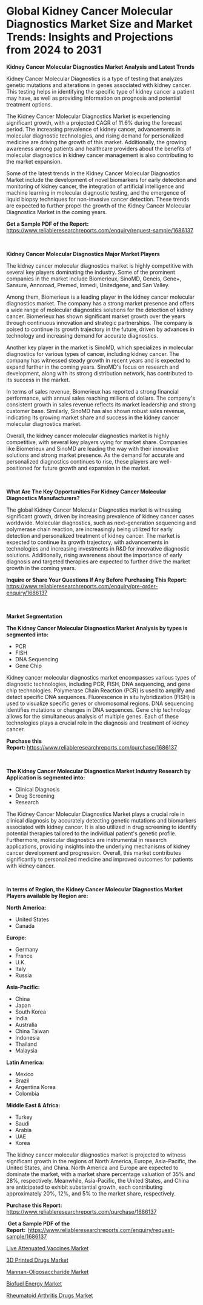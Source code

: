 <p><h1>Global Kidney Cancer Molecular Diagnostics Market Size and Market Trends: Insights and Projections from 2024 to 2031</h1></p><p><strong>Kidney Cancer Molecular Diagnostics Market Analysis and Latest Trends</strong></p>
<p><p>Kidney Cancer Molecular Diagnostics is a type of testing that analyzes genetic mutations and alterations in genes associated with kidney cancer. This testing helps in identifying the specific type of kidney cancer a patient may have, as well as providing information on prognosis and potential treatment options.</p><p>The Kidney Cancer Molecular Diagnostics Market is experiencing significant growth, with a projected CAGR of 11.6% during the forecast period. The increasing prevalence of kidney cancer, advancements in molecular diagnostic technologies, and rising demand for personalized medicine are driving the growth of this market. Additionally, the growing awareness among patients and healthcare providers about the benefits of molecular diagnostics in kidney cancer management is also contributing to the market expansion.</p><p>Some of the latest trends in the Kidney Cancer Molecular Diagnostics Market include the development of novel biomarkers for early detection and monitoring of kidney cancer, the integration of artificial intelligence and machine learning in molecular diagnostic testing, and the emergence of liquid biopsy techniques for non-invasive cancer detection. These trends are expected to further propel the growth of the Kidney Cancer Molecular Diagnostics Market in the coming years.</p></p>
<p><strong>Get a Sample PDF of the Report:&nbsp;</strong> <a href="https://www.reliableresearchreports.com/enquiry/request-sample/1686137">https://www.reliableresearchreports.com/enquiry/request-sample/1686137</a></p>
<p>&nbsp;</p>
<p><strong>Kidney Cancer Molecular Diagnostics Major Market Players</strong></p>
<p><p>The kidney cancer molecular diagnostics market is highly competitive with several key players dominating the industry. Some of the prominent companies in the market include Biomerieux, SinoMD, Geneis, Gene+, Sansure, Annoroad, Premed, Inmedi, Unitedgene, and San Valley.</p><p>Among them, Biomerieux is a leading player in the kidney cancer molecular diagnostics market. The company has a strong market presence and offers a wide range of molecular diagnostics solutions for the detection of kidney cancer. Biomerieux has shown significant market growth over the years through continuous innovation and strategic partnerships. The company is poised to continue its growth trajectory in the future, driven by advances in technology and increasing demand for accurate diagnostics.</p><p>Another key player in the market is SinoMD, which specializes in molecular diagnostics for various types of cancer, including kidney cancer. The company has witnessed steady growth in recent years and is expected to expand further in the coming years. SinoMD's focus on research and development, along with its strong distribution network, has contributed to its success in the market.</p><p>In terms of sales revenue, Biomerieux has reported a strong financial performance, with annual sales reaching millions of dollars. The company's consistent growth in sales revenue reflects its market leadership and strong customer base. Similarly, SinoMD has also shown robust sales revenue, indicating its growing market share and success in the kidney cancer molecular diagnostics market.</p><p>Overall, the kidney cancer molecular diagnostics market is highly competitive, with several key players vying for market share. Companies like Biomerieux and SinoMD are leading the way with their innovative solutions and strong market presence. As the demand for accurate and personalized diagnostics continues to rise, these players are well-positioned for future growth and expansion in the market.</p></p>
<p>&nbsp;</p>
<p><strong>What Are The Key Opportunities For Kidney Cancer Molecular Diagnostics Manufacturers?</strong></p>
<p><p>The global Kidney Cancer Molecular Diagnostics market is witnessing significant growth, driven by increasing prevalence of kidney cancer cases worldwide. Molecular diagnostics, such as next-generation sequencing and polymerase chain reaction, are increasingly being utilized for early detection and personalized treatment of kidney cancer. The market is expected to continue its growth trajectory, with advancements in technologies and increasing investments in R&D for innovative diagnostic solutions. Additionally, rising awareness about the importance of early diagnosis and targeted therapies are expected to further drive the market growth in the coming years.</p></p>
<p><strong>Inquire or Share Your Questions If Any Before Purchasing This Report:</strong> <a href="https://www.reliableresearchreports.com/enquiry/pre-order-enquiry/1686137">https://www.reliableresearchreports.com/enquiry/pre-order-enquiry/1686137</a></p>
<p>&nbsp;</p>
<p><strong>Market Segmentation</strong></p>
<p><strong>The Kidney Cancer Molecular Diagnostics Market Analysis by types is segmented into:</strong></p>
<p><ul><li>PCR</li><li>FISH</li><li>DNA Sequencing</li><li>Gene Chip</li></ul></p>
<p><p>Kidney cancer molecular diagnostics market encompasses various types of diagnostic technologies, including PCR, FISH, DNA sequencing, and gene chip technologies. Polymerase Chain Reaction (PCR) is used to amplify and detect specific DNA sequences. Fluorescence in situ hybridization (FISH) is used to visualize specific genes or chromosomal regions. DNA sequencing identifies mutations or changes in DNA sequences. Gene chip technology allows for the simultaneous analysis of multiple genes. Each of these technologies plays a crucial role in the diagnosis and treatment of kidney cancer.</p></p>
<p><strong>Purchase this Report:&nbsp;</strong><a href="https://www.reliableresearchreports.com/purchase/1686137">https://www.reliableresearchreports.com/purchase/1686137</a></p>
<p>&nbsp;</p>
<p><strong>The Kidney Cancer Molecular Diagnostics Market Industry Research by Application is segmented into:</strong></p>
<p><ul><li>Clinical Diagnosis</li><li>Drug Screening</li><li>Research</li></ul></p>
<p><p>The Kidney Cancer Molecular Diagnostics Market plays a crucial role in clinical diagnosis by accurately detecting genetic mutations and biomarkers associated with kidney cancer. It is also utilized in drug screening to identify potential therapies tailored to the individual patient's genetic profile. Furthermore, molecular diagnostics are instrumental in research applications, providing insights into the underlying mechanisms of kidney cancer development and progression. Overall, this market contributes significantly to personalized medicine and improved outcomes for patients with kidney cancer.</p></p>
<p>&nbsp;</p>
<p><strong>In terms of Region, the Kidney Cancer Molecular Diagnostics Market Players available by Region are:</strong></p>
<p>
    <p> <strong> North America: </strong>
        <ul>
            <li>United States</li>
            <li>Canada</li>
        </ul>
        </p> 
    <p> <strong> Europe: </strong>
        <ul>
            <li>Germany</li>
            <li>France</li>
            <li>U.K.</li>
            <li>Italy</li>
            <li>Russia</li>
        </ul>
        </p> 
    <p> <strong> Asia-Pacific: </strong>
        <ul>
            <li>China</li>
            <li>Japan</li>
            <li>South Korea</li>
            <li>India</li>
            <li>Australia</li>
            <li>China Taiwan</li>
            <li>Indonesia</li>
            <li>Thailand</li>
            <li>Malaysia</li>
        </ul>
        </p> 
    <p> <strong> Latin America: </strong>
        <ul>
            <li>Mexico</li>
            <li>Brazil</li>
            <li>Argentina Korea</li>
            <li>Colombia</li>
        </ul>
        </p> 
    <p> <strong> Middle East & Africa: </strong>
        <ul>
            <li>Turkey</li>
            <li>Saudi</li>
            <li>Arabia</li>
            <li>UAE</li>
            <li>Korea</li>
        </ul>
    </p>
    </p>
<p><p>The kidney cancer molecular diagnostics market is projected to witness significant growth in the regions of North America, Europe, Asia-Pacific, the United States, and China. North America and Europe are expected to dominate the market, with a market share percentage valuation of 35% and 28%, respectively. Meanwhile, Asia-Pacific, the United States, and China are anticipated to exhibit substantial growth, each contributing approximately 20%, 12%, and 5% to the market share, respectively.</p></p>
<p><strong>Purchase this Report: </strong><a href="https://www.reliableresearchreports.com/purchase/1686137">https://www.reliableresearchreports.com/purchase/1686137</a></p>
<p>&nbsp;<strong>Get a Sample PDF of the Report:&nbsp;&nbsp;</strong><a href="https://www.reliableresearchreports.com/enquiry/request-sample/1686137">https://www.reliableresearchreports.com/enquiry/request-sample/1686137</a></p>
<p><strong></strong></p>
<p><p><a href="https://medium.com/@meganlee6679/live-attenuated-vaccines-market-size-reveals-the-best-marketing-channels-in-global-industry-24a771fbdef2">Live Attenuated Vaccines Market</a></p><p><a href="https://medium.com/@meganlee6679/3d-printed-drugs-market-trends-forecast-and-competitive-analysis-to-2031-503f10db3e5c">3D Printed Drugs Market</a></p><p><a href="https://github.com/GroverBarry/Market-Research-Report-List-4/blob/main/mannan-oligosaccharide-market.md">Mannan-Oligosaccharide Market</a></p><p><a href="https://github.com/lylyparadise/Market-Research-Report-List-2/blob/main/biofuel-energy-market.md">Biofuel Energy Market</a></p><p><a href="https://medium.com/@lealemke/rheumatoid-arthritis-drugs-market-competitive-analysis-market-trends-and-forecast-to-2031-d375f3d6b969">Rheumatoid Arthritis Drugs Market</a></p></p>